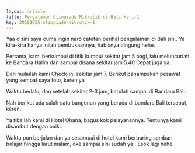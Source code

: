 ```yaml
---
layout: article
title: Pengalaman Olimpiade Mikrotik di Bali Hari-1
key: 20191025-olimpiade-mikrotik-1
---
```

Yaa disini saya cuma ingin naro catetan perihal pengalaman di Bali sih.. Ya kira-kira hanya inilah pembukaannya, 
habisnya bingung hehe.

Pertama, kami berkumpul di titik kumpul sekitar jam 5 pagi, lalu meluncurlah ke Bandara Halim dan sampai disana sekitar jam 5.40
Cepat juga ya..

Dan mulailah kami Check-in, sekitar jam 7. Berikut panampakan pesawat yang sempat saya foto, keren ya

Waktu berlalu, dan setelah sekitar 2-3 jam, barulah sampai di Bandara Bali.

Nah berikut ada salah satu bangunan yang berada di bandara Bali tersebut, keren..

Ya tiba lah kami di Hotel Ohana, bagus kok pelayanannya. Tentunya kami disambut dengan baik..

Waktu pun berjalan dan ya sesampai di hotel kami berbaring sembari belajar hingga larut malam, oke sampai sini sudah ya.. Esok 
lagi hehe
